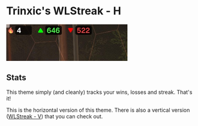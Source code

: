 # Trinxic's WLStreak - H

![WLStreak - H](/WLStreak%20-%20H/screenshot.jpeg)

## Stats
This theme simply (and cleanly) tracks your wins, losses and streak. That's it!

This is the horizontal version of this theme. There is also a vertical version ([WLStreak - V](/WLStreak%20-%20V)) that you can check out.
